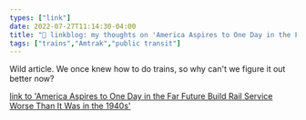 ```yaml
---
types: ["link"]
date: 2022-07-27T11:14:30-04:00
title: "🔗 linkblog: my thoughts on 'America Aspires to One Day in the Far Future Build Rail Service Worse Than It Was in the 1940s'"
tags: ["trains","Amtrak","public transit"]
---
```

Wild article. We once knew how to do trains, so why can't we figure it out better now?
 

[link to 'America Aspires to One Day in the Far Future Build Rail Service Worse Than It Was in the 1940s'](https://www.vice.com/en/article/v7vdwm/america-aspires-to-one-day-in-the-far-future-build-rail-service-worse-than-it-was-in-the-1940s)
